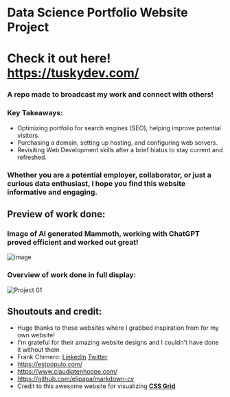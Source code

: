 # Data Science Portfolio Website Project 
# Check it out here! https://tuskydev.com/
### A repo made to broadcast my work and connect with others!

### Key Takeaways:
* Optimizing portfolio for search engines (SEO), helping improve potential visitors.
* Purchasing a domain, setting up hosting, and configuring web servers.
* Revisiting Web Development skills after a brief hiatus to stay current and refreshed.

### Whether you are a potential employer, collaborator, or just a curious data enthusiast, I hope you find this website informative and engaging.

## Preview of work done:
### Image of AI generated Mammoth, working with ChatGPT proved efficient and worked out great! 
![image](https://github.com/tuskydev/Portfolio-DS/assets/52723004/b9897b26-fded-46c2-928d-fa8fc846888e)

### Overview of work done in full display:
![Project 01](https://github.com/tuskydev/Portfolio-DS/assets/52723004/b8e12304-fb59-4e9c-b27e-0b38a2111272)

## Shoutouts and credit:
* Huge thanks to these websites where I grabbed inspiration from for my own website!
* I'm grateful for their amazing website designs and I couldn't have done it without them
* Frank Chimero: [LinkedIn](https://www.linkedin.com/in/fchimero/) [Twitter](https://twitter.com/frank_chimero)
* https://estpopulo.com/
* https://www.claudiatenhoope.com/
* https://github.com/elipapa/markdown-cv
* Credit to this awesome website for visualizing [**CSS Grid**](https://cssgrid-generator.netlify.app/)
